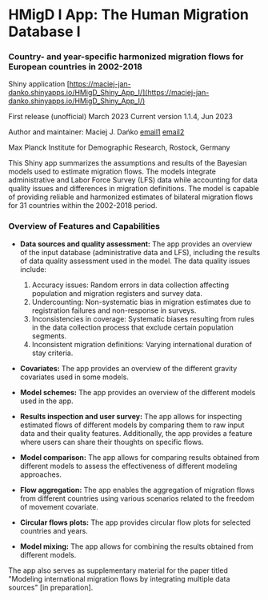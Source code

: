 # HMigD I App: The Human Migration Database I
### Country- and year-specific harmonized migration flows for European countries in 2002-2018

Shiny application [https://maciej-jan-danko.shinyapps.io/HMigD_Shiny_App_I/](https://maciej-jan-danko.shinyapps.io/HMigD_Shiny_App_I/)

First release (unofficial) March 2023
Current version 1.1.4, Jun 2023

Author and maintainer: Maciej J. Dańko [email1](mailto:danko@demogr.mpg) [email2](mailto:maciej.danko@gmail.com)

Max Planck Institute for Demographic Research, Rostock, Germany

This Shiny app summarizes the assumptions and results of the Bayesian models used to estimate migration flows. The models integrate administrative and Labor Force Survey (LFS) data while accounting for data quality issues and differences in migration definitions. The model is capable of providing reliable and harmonized estimates of bilateral migration flows for 31 countries within the 2002-2018 period.

### Overview of Features and Capabilities

- **Data sources and quality assessment:** The app provides an overview of the input database (administrative data and LFS), including the results of data quality assessment used in the model. The data quality issues include:
    1. Accuracy issues: Random errors in data collection affecting population and migration registers and survey data.
    2. Undercounting: Non-systematic bias in migration estimates due to registration failures and non-response in surveys.
    3. Inconsistencies in coverage: Systematic biases resulting from rules in the data collection process that exclude certain population segments.
    4. Inconsistent migration definitions: Varying international duration of stay criteria.

- **Covariates:** The app provides an overview of the different gravity covariates used in some models.

- **Model schemes:** The app provides an overview of the different models used in the app.

- **Results inspection and user survey:** The app allows for inspecting estimated flows of different models by comparing them to raw input data and their quality features. Additionally, the app provides a feature where users can share their thoughts on specific flows.

- **Model comparison:** The app allows for comparing results obtained from different models to assess the effectiveness of different modeling approaches.

- **Flow aggregation:** The app enables the aggregation of migration flows from different countries using various scenarios related to the freedom of movement covariate.

- **Circular flows plots:** The app provides circular flow plots for selected countries and years.

- **Model mixing:** The app allows for combining the results obtained from different models.

The app also serves as supplementary material for the paper titled "Modeling international migration flows by integrating multiple data sources" [in preparation].